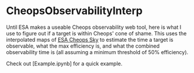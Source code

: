 # CheopsObservabilityInterp

Until ESA makes a useable Cheops observability web tool, here is what I use to figure out if a target is within Cheops' cone of shame.
This uses the interpolated maps of [ESA Cheops Sky](https://www.cosmos.esa.int/web/cheops/the-cheops-sky) to estimate the time a target is observable, what the max efficiency is, and what the combined observability time is (all assuming a minimum threshold of 50% efficiency).

Check out [Example.ipynb] for a quick example.
